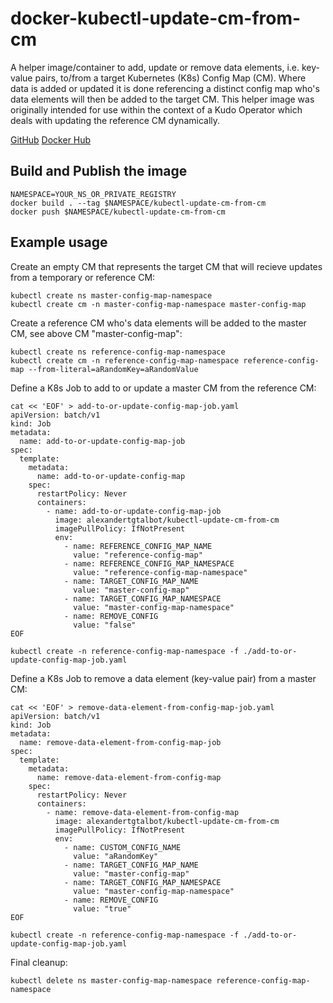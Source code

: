 # docker-kubectl-update-cm-from-cm

A helper image/container to add, update or remove data elements, i.e. key-value pairs, to/from a target Kubernetes (K8s) Config Map (CM). Where data is added or updated it is done referencing a distinct config map who's data elements will then be added to the target CM. This helper image was originally intended for use within the context of a Kudo Operator which deals with updating the reference CM dynamically.

[GitHub](https://github.com/alexandertgtalbot/docker-kubectl-update-cm-from-cm)
[Docker Hub](https://hub.docker.com/repository/docker/alexandertgtalbot/kubectl-update-cm-from-cm)

## Build and Publish the image
```
NAMESPACE=YOUR_NS_OR_PRIVATE_REGISTRY
docker build . --tag $NAMESPACE/kubectl-update-cm-from-cm
docker push $NAMESPACE/kubectl-update-cm-from-cm 
```

## Example usage
Create an empty CM that represents the target CM that will recieve updates from a temporary or reference CM:
```
kubectl create ns master-config-map-namespace
kubectl create cm -n master-config-map-namespace master-config-map
```

Create a reference CM who's data elements will be added to the master CM, see above CM "master-config-map":
```
kubectl create ns reference-config-map-namespace
kubectl create cm -n reference-config-map-namespace reference-config-map --from-literal=aRandomKey=aRandomValue
```

Define a K8s Job to add to or update a master CM from the reference CM:
```
cat << 'EOF' > add-to-or-update-config-map-job.yaml
apiVersion: batch/v1
kind: Job
metadata:
  name: add-to-or-update-config-map-job
spec:
  template:
    metadata:
      name: add-to-or-update-config-map
    spec:
      restartPolicy: Never
      containers:
        - name: add-to-or-update-config-map-job
          image: alexandertgtalbot/kubectl-update-cm-from-cm
          imagePullPolicy: IfNotPresent
          env:
            - name: REFERENCE_CONFIG_MAP_NAME
              value: "reference-config-map"
            - name: REFERENCE_CONFIG_MAP_NAMESPACE
              value: "reference-config-map-namespace"
            - name: TARGET_CONFIG_MAP_NAME
              value: "master-config-map"
            - name: TARGET_CONFIG_MAP_NAMESPACE
              value: "master-config-map-namespace"
            - name: REMOVE_CONFIG
              value: "false"
EOF

kubectl create -n reference-config-map-namespace -f ./add-to-or-update-config-map-job.yaml
```

Define a K8s Job to remove a data element (key-value pair) from a master CM:
```
cat << 'EOF' > remove-data-element-from-config-map-job.yaml
apiVersion: batch/v1
kind: Job
metadata:
  name: remove-data-element-from-config-map-job
spec:
  template:
    metadata:
      name: remove-data-element-from-config-map
    spec:
      restartPolicy: Never
      containers:
        - name: remove-data-element-from-config-map
          image: alexandertgtalbot/kubectl-update-cm-from-cm
          imagePullPolicy: IfNotPresent
          env:
            - name: CUSTOM_CONFIG_NAME
              value: "aRandomKey"
            - name: TARGET_CONFIG_MAP_NAME
              value: "master-config-map"
            - name: TARGET_CONFIG_MAP_NAMESPACE
              value: "master-config-map-namespace"
            - name: REMOVE_CONFIG
              value: "true"
EOF

kubectl create -n reference-config-map-namespace -f ./add-to-or-update-config-map-job.yaml
```

Final cleanup:
```
kubectl delete ns master-config-map-namespace reference-config-map-namespace
```